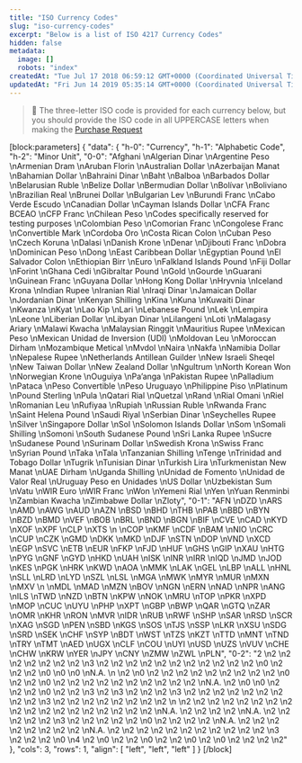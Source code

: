 ```yaml
---
title: "ISO Currency Codes"
slug: "iso-currency-codes"
excerpt: "Below is a list of ISO 4217 Currency Codes"
hidden: false
metadata: 
  image: []
  robots: "index"
createdAt: "Tue Jul 17 2018 06:59:12 GMT+0000 (Coordinated Universal Time)"
updatedAt: "Fri Jun 14 2019 05:35:14 GMT+0000 (Coordinated Universal Time)"
---
```

> 🚧 The three-letter ISO code is provided for each currency below, but you should provide the ISO code in all UPPERCASE letters when making the [Purchase Request](https://pmnts.readme.io/v1.0/reference#make-a-purchase)

[block:parameters]
{
  "data": {
    "h-0": "Currency",
    "h-1": "Alphabetic Code",
    "h-2": "Minor Unit",
    "0-0": "Afghani  \nAlgerian Dinar  \nArgentine Peso  \nArmenian Dram  \nAruban Florin  \nAustralian Dollar  \nAzerbaijan Manat  \nBahamian Dollar  \nBahraini Dinar  \nBaht  \nBalboa  \nBarbados Dollar  \nBelarusian Ruble  \nBelize Dollar  \nBermudian Dollar  \nBolívar  \nBoliviano  \nBrazilian Real  \nBrunei Dollar  \nBulgarian Lev  \nBurundi Franc  \nCabo Verde Escudo  \nCanadian Dollar  \nCayman Islands Dollar  \nCFA Franc BCEAO  \nCFP Franc  \nChilean Peso  \nCodes specifically reserved for testing purposes  \nColombian Peso  \nComorian Franc  \nCongolese Franc  \nConvertible Mark  \nCordoba Oro  \nCosta Rican Colon  \nCuban Peso  \nCzech Koruna  \nDalasi  \nDanish Krone  \nDenar  \nDjibouti Franc  \nDobra  \nDominican Peso  \nDong  \nEast Caribbean Dollar  \nEgyptian Pound  \nEl Salvador Colon  \nEthiopian Birr  \nEuro  \nFalkland Islands Pound  \nFiji Dollar  \nForint  \nGhana Cedi  \nGibraltar Pound  \nGold  \nGourde  \nGuarani  \nGuinean Franc  \nGuyana Dollar  \nHong Kong Dollar  \nHryvnia  \nIceland Krona  \nIndian Rupee  \nIranian Rial  \nIraqi Dinar  \nJamaican Dollar  \nJordanian Dinar  \nKenyan Shilling  \nKina  \nKuna  \nKuwaiti Dinar  \nKwanza  \nKyat  \nLao Kip  \nLari  \nLebanese Pound  \nLek  \nLempira  \nLeone  \nLiberian Dollar  \nLibyan Dinar  \nLilangeni  \nLoti  \nMalagasy Ariary  \nMalawi Kwacha  \nMalaysian Ringgit  \nMauritius Rupee  \nMexican Peso  \nMexican Unidad de Inversion (UDI)  \nMoldovan Leu  \nMoroccan Dirham  \nMozambique Metical  \nMvdol  \nNaira  \nNakfa  \nNamibia Dollar  \nNepalese Rupee  \nNetherlands Antillean Guilder  \nNew Israeli Sheqel  \nNew Taiwan Dollar  \nNew Zealand Dollar  \nNgultrum  \nNorth Korean Won  \nNorwegian Krone  \nOuguiya  \nPa’anga  \nPakistan Rupee  \nPalladium  \nPataca  \nPeso Convertible  \nPeso Uruguayo  \nPhilippine Piso  \nPlatinum  \nPound Sterling  \nPula  \nQatari Rial  \nQuetzal  \nRand  \nRial Omani  \nRiel  \nRomanian Leu  \nRufiyaa  \nRupiah  \nRussian Ruble  \nRwanda Franc  \nSaint Helena Pound  \nSaudi Riyal  \nSerbian Dinar  \nSeychelles Rupee  \nSilver  \nSingapore Dollar  \nSol  \nSolomon Islands Dollar  \nSom  \nSomali Shilling  \nSomoni  \nSouth Sudanese Pound  \nSri Lanka Rupee  \nSucre  \nSudanese Pound  \nSurinam Dollar  \nSwedish Krona  \nSwiss Franc  \nSyrian Pound  \nTaka  \nTala  \nTanzanian Shilling  \nTenge  \nTrinidad and Tobago Dollar  \nTugrik  \nTunisian Dinar  \nTurkish Lira  \nTurkmenistan New Manat  \nUAE Dirham  \nUganda Shilling  \nUnidad de Fomento  \nUnidad de Valor Real  \nUruguay Peso en Unidades  \nUS Dollar  \nUzbekistan Sum  \nVatu  \nWIR Euro  \nWIR Franc  \nWon  \nYemeni Rial  \nYen  \nYuan Renminbi  \nZambian Kwacha  \nZimbabwe Dollar  \nZloty",
    "0-1": "AFN  \nDZD  \nARS  \nAMD  \nAWG  \nAUD  \nAZN  \nBSD  \nBHD  \nTHB  \nPAB  \nBBD  \nBYN  \nBZD  \nBMD  \nVEF  \nBOB  \nBRL  \nBND  \nBGN  \nBIF  \nCVE  \nCAD  \nKYD  \nXOF  \nXPF  \nCLP  \nXTS  \n  \nCOP  \nKMF  \nCDF  \nBAM  \nNIO  \nCRC  \nCUP  \nCZK  \nGMD  \nDKK  \nMKD  \nDJF  \nSTN  \nDOP  \nVND  \nXCD  \nEGP  \nSVC  \nETB  \nEUR  \nFKP  \nFJD  \nHUF  \nGHS  \nGIP  \nXAU  \nHTG  \nPYG  \nGNF  \nGYD  \nHKD  \nUAH  \nISK  \nINR  \nIRR  \nIQD  \nJMD  \nJOD  \nKES  \nPGK  \nHRK  \nKWD  \nAOA  \nMMK  \nLAK  \nGEL  \nLBP  \nALL  \nHNL  \nSLL  \nLRD  \nLYD  \nSZL  \nLSL  \nMGA  \nMWK  \nMYR  \nMUR  \nMXN  \nMXV  \n  \nMDL  \nMAD  \nMZN  \nBOV  \nNGN  \nERN  \nNAD  \nNPR  \nANG  \nILS  \nTWD  \nNZD  \nBTN  \nKPW  \nNOK  \nMRU  \nTOP  \nPKR  \nXPD  \nMOP  \nCUC  \nUYU  \nPHP  \nXPT  \nGBP  \nBWP  \nQAR  \nGTQ  \nZAR  \nOMR  \nKHR  \nRON  \nMVR  \nIDR  \nRUB  \nRWF  \nSHP  \nSAR  \nRSD  \nSCR  \nXAG  \nSGD  \nPEN  \nSBD  \nKGS  \nSOS  \nTJS  \nSSP  \nLKR  \nXSU  \nSDG  \nSRD  \nSEK  \nCHF  \nSYP  \nBDT  \nWST  \nTZS  \nKZT  \nTTD  \nMNT  \nTND  \nTRY  \nTMT  \nAED  \nUGX  \nCLF  \nCOU  \nUYI  \nUSD  \nUZS  \nVUV  \nCHE  \nCHW  \nKRW  \nYER  \nJPY  \nCNY  \nZMW  \nZWL  \nPLN",
    "0-2": "2  \n2  \n2  \n2  \n2  \n2  \n2  \n2  \n3  \n2  \n2  \n2  \n2  \n2  \n2  \n2  \n2  \n2  \n2  \n2  \n0  \n2  \n2  \n2  \n0  \n0  \n0  \nN.A.  \n  \n2  \n0  \n2  \n2  \n2  \n2  \n2  \n2  \n2  \n2  \n2  \n0  \n2  \n2  \n0  \n2  \n2  \n2  \n2  \n2  \n2  \n2  \n2  \n2  \n2  \nN.A.  \n2  \n0  \n0  \n2  \n2  \n2  \n0  \n2  \n2  \n3  \n2  \n3  \n2  \n2  \n2  \n3  \n2  \n2  \n2  \n2  \n2  \n2  \n2  \n2  \n2  \n3  \n2  \n2  \n2  \n2  \n2  \n2  \n2  \n2  \n  \n2  \n2  \n2  \n2  \n2  \n2  \n2  \n2  \n2  \n2  \n2  \n2  \n2  \n2  \n2  \n2  \n2  \n2  \nN.A.  \n2  \n2  \n2  \n2  \nN.A.  \n2  \n2  \n2  \n2  \n2  \n3  \n2  \n2  \n2  \n2  \n2  \n0  \n2  \n2  \n2  \n2  \nN.A.  \n2  \n2  \n2  \n2  \n2  \n2  \n2  \n2  \nN.A.  \n2  \n2  \n2  \n2  \n2  \n2  \n2  \n2  \n2  \n2  \n2  \n3  \n2  \n2  \n2  \n0  \n4  \n2  \n0  \n2  \n2  \n0  \n2  \n2  \n0  \n2  \n0  \n2  \n2  \n2  \n2"
  },
  "cols": 3,
  "rows": 1,
  "align": [
    "left",
    "left",
    "left"
  ]
}
[/block]
